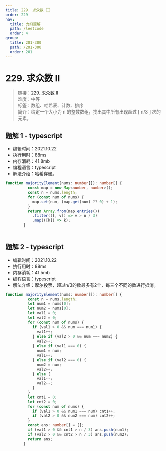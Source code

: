 ```yaml
---
title: 229. 求众数 II
order: 229
nav:
  title: 力扣题解
  path: /leetcode
  order: 4
group:
  title: 201-300
  path: /201-300
  order: 201
---
```


# 229. 求众数 II
    
> 链接：[229. 求众数 II](https://leetcode-cn.com/problems/majority-element-ii/)  
> 难度：中等  
> 标签：数组、哈希表、计数、排序  
> 简介：给定一个大小为 n 的整数数组，找出其中所有出现超过 ⌊ n/3 ⌋ 次的元素。
      
## 题解 1 - typescript
- 编辑时间：2021.10.22
- 执行用时：88ms
- 内存消耗：41.8mb
- 编程语言：typescript
- 解法介绍：哈希存储。
```typescript
function majorityElement(nums: number[]): number[] {
          const map = new Map<number, number>();
          const n = nums.length;
          for (const num of nums) {
            map.set(num, (map.get(num) ?? 0) + 1);
          }
          return Array.from(map.entries())
            .filter(([, v]) => v > n / 3)
            .map(([k]) => k);
        }
        
```

## 题解 2 - typescript
- 编辑时间：2021.10.22
- 执行用时：88ms
- 内存消耗：41.5mb
- 编程语言：typescript
- 解法介绍：摩尔投票，超过n/3的数最多有2个，每三个不同的数进行抵消。
```typescript
function majorityElement(nums: number[]): number[] {
          const n = nums.length;
          let num1 = nums[0];
          let num2 = nums[0];
          let val1 = 0;
          let val2 = 0;
          for (const num of nums) {
            if (val1 > 0 && num === num1) {
              val1++;
            } else if (val2 > 0 && num === num2) {
              val2++;
            } else if (val1 === 0) {
              num1 = num;
              val1++;
            } else if (val2 === 0) {
              num2 = num;
              val2++;
            } else {
              val1--;
              val2--;
            }
          }
          let cnt1 = 0;
          let cnt2 = 0;
          for (const num of nums) {
            if (val1 > 0 && num1 === num) cnt1++;
            if (val2 > 0 && num2 === num) cnt2++;
          }
          const ans: number[] = [];
          if (val1 > 0 && cnt1 > n / 3) ans.push(num1);
          if (val2 > 0 && cnt2 > n / 3) ans.push(num2);
          return ans;
        }
        
```

      